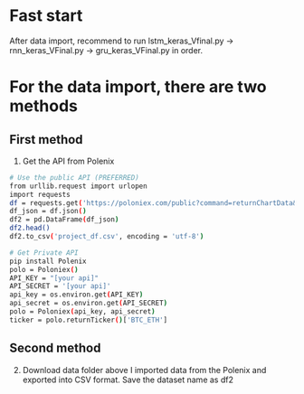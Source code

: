 # Fast start
After data import, recommend to run lstm_keras_Vfinal.py -> rnn_keras_VFinal.py -> gru_keras_VFinal.py in order.

# For the data import, there are two methods

## First method

1. Get the API from Polenix
```bash
# Use the public API (PREFERRED)
from urllib.request import urlopen
import requests
df = requests.get('https://poloniex.com/public?command=returnChartData&currencyPair=USDT_BTC&start=1405699200&end=9999999999&period=14400')
df_json = df.json()
df2 = pd.DataFrame(df_json)
df2.head()
df2.to_csv('project_df.csv', encoding = 'utf-8')

# Get Private API
pip install Polenix
polo = Poloniex()
API_KEY = "[your api]"
API_SECRET = '[your api]'
api_key = os.environ.get(API_KEY)
api_secret = os.environ.get(API_SECRET)
polo = Poloniex(api_key, api_secret)
ticker = polo.returnTicker()['BTC_ETH']

````

## Second method
2. Download data folder above
I imported data from the Polenix and exported into CSV format. Save the dataset name as df2

